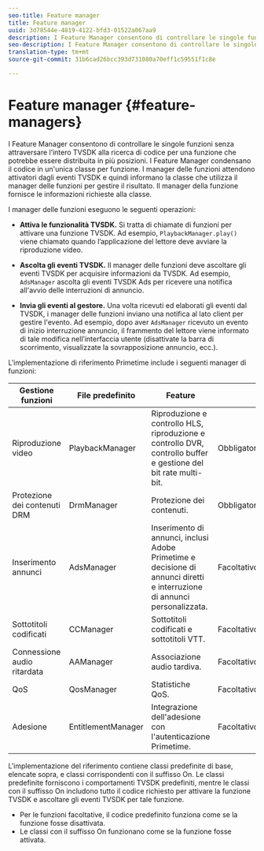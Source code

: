 ```yaml
---
seo-title: Feature manager
title: Feature manager
uuid: 3d78544e-4819-4122-bfd3-01522a067aa9
description: I Feature Manager consentono di controllare le singole funzioni senza attraversare l’intero TVSDK alla ricerca di codice per una funzione che potrebbe essere distribuita in più posizioni.
seo-description: I Feature Manager consentono di controllare le singole funzioni senza attraversare l’intero TVSDK alla ricerca di codice per una funzione che potrebbe essere distribuita in più posizioni.
translation-type: tm+mt
source-git-commit: 31b6cad26bcc393d731080a70eff1c59551f1c8e

---
```



# Feature manager {#feature-managers}

I Feature Manager consentono di controllare le singole funzioni senza attraversare l’intero TVSDK alla ricerca di codice per una funzione che potrebbe essere distribuita in più posizioni. I Feature Manager condensano il codice in un&#39;unica classe per funzione. I manager delle funzioni attendono attivatori dagli eventi TVSDK e quindi informano la classe che utilizza il manager delle funzioni per gestire il risultato. Il manager della funzione fornisce le informazioni richieste alla classe.

I manager delle funzioni eseguono le seguenti operazioni:

* **Attiva le funzionalità TVSDK.**
Si tratta di chiamate di funzioni per attivare una funzione TVSDK. Ad esempio, `PlaybackManager.play()` viene chiamato quando l’applicazione del lettore deve avviare la riproduzione video.

* **Ascolta gli eventi TVSDK.**
Il manager delle funzioni deve ascoltare gli eventi TVSDK per acquisire informazioni da TVSDK. Ad esempio, `AdsManager` ascolta gli eventi TVSDK Ads per ricevere una notifica all&#39;avvio delle interruzioni di annuncio.

* **Invia gli eventi al gestore.**
Una volta ricevuti ed elaborati gli eventi dal TVSDK, i manager delle funzioni inviano una notifica al lato client per gestire l&#39;evento. Ad esempio, dopo aver `AdsManager` ricevuto un evento di inizio interruzione annuncio, il frammento del lettore viene informato di tale modifica nell’interfaccia utente (disattivate la barra di scorrimento, visualizzate la sovrapposizione annuncio, ecc.).

L&#39;implementazione di riferimento Primetime include i seguenti manager di funzioni:

| Gestione funzioni | File predefinito | Feature |  |
|---|---|---|---|
| Riproduzione video | PlaybackManager | Riproduzione e controllo HLS, riproduzione e controllo DVR, controllo buffer e gestione del bit rate multi-bit. | Obbligatorio |
| Protezione dei contenuti DRM | DrmManager | Protezione dei contenuti. | Obbligatorio |
| Inserimento annunci | AdsManager | Inserimento di annunci, inclusi Adobe Primetime e decisione di annunci diretti e interruzione di annunci personalizzata. | Facoltativo |
| Sottotitoli codificati | CCManager | Sottotitoli codificati e sottotitoli VTT. | Facoltativo |
| Connessione audio ritardata | AAManager | Associazione audio tardiva. | Facoltativo |
| QoS | QosManager | Statistiche QoS. | Facoltativo |
| Adesione | EntitlementManager | Integrazione dell&#39;adesione con l&#39;autenticazione Primetime. | Facoltativo |

L&#39;implementazione del riferimento contiene classi predefinite di base, elencate sopra, e classi corrispondenti con il suffisso On. Le classi predefinite forniscono i comportamenti TVSDK predefiniti, mentre le classi con il suffisso On includono tutto il codice richiesto per attivare la funzione TVSDK e ascoltare gli eventi TVSDK per tale funzione.

* Per le funzioni facoltative, il codice predefinito funziona come se la funzione fosse disattivata.
* Le classi con il suffisso On funzionano come se la funzione fosse attivata.